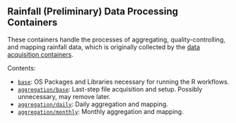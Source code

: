 ## Rainfall (Preliminary) Data Processing Containers

These containers handle the processes of aggregating, quality-controlling, and mapping rainfall data, which is originally collected by the [data acquisition containers](../../../containers/shared/acquisition).

Contents:
* [`base`](/base): OS Packages and Libraries necessary for running the R workflows.
* [`aggregation/base`](/aggregation/base): Last-step file acquisition and setup. Possibly unnecessary, may remove later.
* [`aggregation/daily`](/aggregation/daily): Daily aggregation and mapping.
* [`aggregation/monthly`](/aggregation/monthly): Monthly aggregation and mapping.

